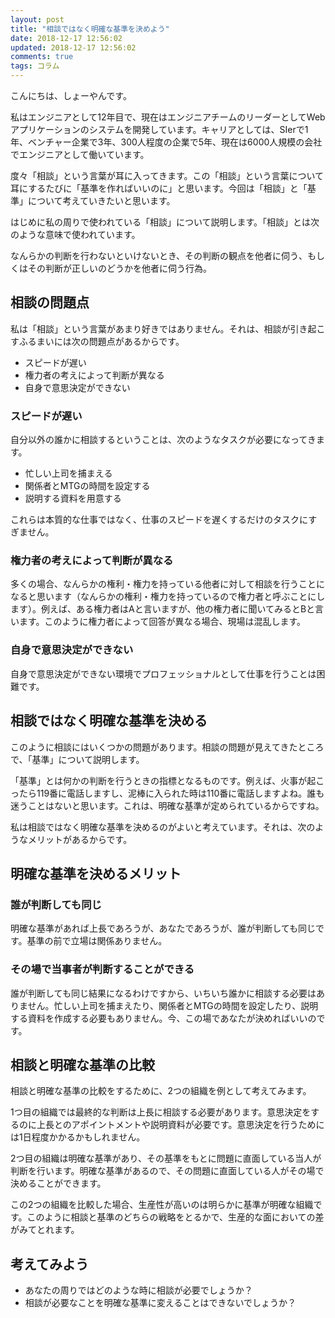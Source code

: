 ```yaml
---
layout: post
title: "相談ではなく明確な基準を決めよう"
date: 2018-12-17 12:56:02
updated: 2018-12-17 12:56:02
comments: true
tags: コラム
---
```

こんにちは、しょーやんです。

私はエンジニアとして12年目で、現在はエンジニアチームのリーダーとしてWebアプリケーションのシステムを開発しています。キャリアとしては、SIerで1年、ベンチャー企業で3年、300人程度の企業で5年、現在は6000人規模の会社でエンジニアとして働いています。

度々「相談」という言葉が耳に入ってきます。この「相談」という言葉について耳にするたびに「基準を作ればいいのに」と思います。今回は「相談」と「基準」について考えていきたいと思います。

はじめに私の周りで使われている「相談」について説明します。「相談」とは次のような意味で使われています。

なんらかの判断を行わないといけないとき、その判断の観点を他者に伺う、もしくはその判断が正しいのどうかを他者に伺う行為。

## 相談の問題点

私は「相談」という言葉があまり好きではありません。それは、相談が引き起こすふるまいには次の問題点があるからです。

* スピードが遅い
* 権力者の考えによって判断が異なる
* 自身で意思決定ができない

### スピードが遅い
自分以外の誰かに相談するということは、次のようなタスクが必要になってきます。

* 忙しい上司を捕まえる
* 関係者とMTGの時間を設定する
* 説明する資料を用意する

これらは本質的な仕事ではなく、仕事のスピードを遅くするだけのタスクにすぎません。

### 権力者の考えによって判断が異なる

多くの場合、なんらかの権利・権力を持っている他者に対して相談を行うことになると思います（なんらかの権利・権力を持っているので権力者と呼ぶことにします）。例えば、ある権力者はAと言いますが、他の権力者に聞いてみるとBと言います。このように権力者によって回答が異なる場合、現場は混乱します。

### 自身で意思決定ができない
自身で意思決定ができない環境でプロフェッショナルとして仕事を行うことは困難です。


## 相談ではなく明確な基準を決める
このように相談にはいくつかの問題があります。相談の問題が見えてきたところで、「基準」について説明します。

「基準」とは何かの判断を行うときの指標となるものです。例えば、火事が起こったら119番に電話しますし、泥棒に入られた時は110番に電話しますよね。誰も迷うことはないと思います。これは、明確な基準が定められているからですね。

私は相談ではなく明確な基準を決めるのがよいと考えています。それは、次のようなメリットがあるからです。

## 明確な基準を決めるメリット

### 誰が判断しても同じ
明確な基準があれば上長であろうが、あなたであろうが、誰が判断しても同じです。基準の前で立場は関係ありません。

### その場で当事者が判断することができる

誰が判断しても同じ結果になるわけですから、いちいち誰かに相談する必要はありません。忙しい上司を捕まえたり、関係者とMTGの時間を設定したり、説明する資料を作成する必要もありません。今、この場であなたが決めればいいのです。

## 相談と明確な基準の比較

相談と明確な基準の比較をするために、2つの組織を例として考えてみます。

1つ目の組織では最終的な判断は上長に相談する必要があります。意思決定をするのに上長とのアポイントメントや説明資料が必要です。意思決定を行うためには1日程度かかるかもしれません。

2つ目の組織は明確な基準があり、その基準をもとに問題に直面している当人が判断を行います。明確な基準があるので、その問題に直面している人がその場で決めることができます。

この2つの組織を比較した場合、生産性が高いのは明らかに基準が明確な組織です。このように相談と基準のどちらの戦略をとるかで、生産的な面においての差がみてとれます。

## 考えてみよう

* あなたの周りではどのような時に相談が必要でしょうか？
* 相談が必要なことを明確な基準に変えることはできないでしょうか？
